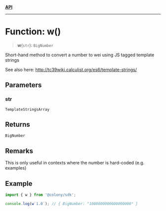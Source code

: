 [**API**](../README.md)

***

# Function: w()

> **w**(`str`): `BigNumber`

Short-hand method to convert a number to wei using JS tagged template strings

See also here: http://tc39wiki.calculist.org/es6/template-strings/

## Parameters

### str

`TemplateStringsArray`

## Returns

`BigNumber`

## Remarks

This is only useful in contexts where the number is hard-coded (e.g. examples)

## Example

```typescript
import { w } from '@colony/sdk';

console.log(w`1.0`); // { BigNumber: "1000000000000000000" }
```
